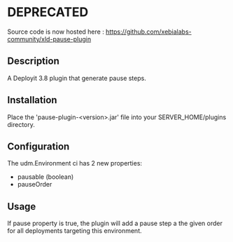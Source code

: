 # DEPRECATED #
Source code is now hosted here : https://github.com/xebialabs-community/xld-pause-plugin

## Description

A Deployit 3.8 plugin that generate pause steps.

## Installation

Place the 'pause-plugin-&lt;version&gt;.jar' file into your SERVER_HOME/plugins directory.

## Configuration
The udm.Environment ci has 2 new properties:
* pausable (boolean)
* pauseOrder
## Usage

If pause property is true, the plugin will add a pause step a the given order for all deployments targeting this environment.
